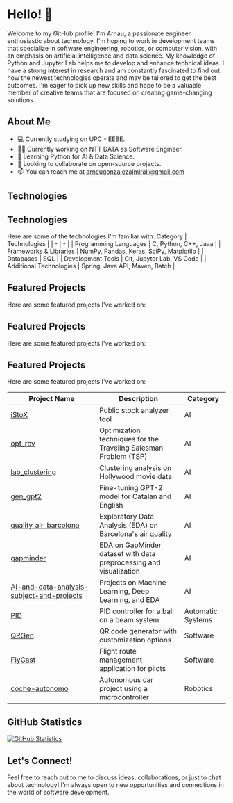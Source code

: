 # Hello! 👋

Welcome to my GitHub profile! I'm Arnau, a passionate engineer enthusiastic about technology, I'm hoping to work in development teams that specialize in software engineering, robotics, or computer vision, with an emphasis on artificial intelligence and data science. My knowledge of Python and Jupyter Lab helps me to develop and enhance technical ideas. I have a strong interest in research and am constantly fascinated to find out how the newest technologies operate and may be tailored to get the best outcomes. I'm eager to pick up new skills and hope to be a valuable member of creative teams that are focused on creating game-changing solutions.

## About Me

- 💻 Currently studying on UPC - EEBE.
- 👩‍💻 Currently working on NTT DATA as Software Engineer.
- 🌱 Learning Python for AI & Data Science.
- 👯 Looking to collaborate on open-source projects.
- 📫 You can reach me at arnaugonzalezalmirall@gmail.com 

## Technologies

## Technologies

Here are some of the technologies I'm familiar with:
   Category | Technologies |
 | - | - |
 | Programming Languages | C, Python, C++, Java |
 | Frameworks & Libraries | NumPy, Pandas, Keras, SciPy, Matplotlib |
 | Databases | SQL |
 | Development Tools | Git, Jupyter Lab, VS Code |
 | Additional Technologies | Spring, Java API, Maven, Batch |

## Featured Projects

Here are some featured projects I've worked on:

## Featured Projects

Here are some featured projects I've worked on:

## Featured Projects

Here are some featured projects I've worked on:

| Project Name | Description | Category |
|-------------|-------------|----------|
| [iStoX](https://github.com/leavil/iStoX) | Public stock analyzer tool | AI |
| [opt_rev](https://github.com/leavil/opt_rev) | Optimization techniques for the Traveling Salesman Problem (TSP) | AI |
| [lab_clustering](https://github.com/leavil/lab_clustering) | Clustering analysis on Hollywood movie data | AI |
| [gen_gpt2](https://github.com/leavil/gen_gpt2) | Fine-tuning GPT-2 model for Catalan and English | AI |
| [quality_air_barcelona](https://github.com/leavil/quality_air_barcelona) | Exploratory Data Analysis (EDA) on Barcelona's air quality | AI |
| [gapminder](https://github.com/leavil/gapminder) | EDA on GapMinder dataset with data preprocessing and visualization | AI |
| [AI-and-data-analysis-subject-and-projects](https://github.com/GermanBuenoLozano/AI-and-data-analysis-subject-and-projects) | Projects on Machine Learning, Deep Learning, and EDA | AI |
| [PID](https://github.com/leavil/pid-ball-beam) | PID controller for a ball on a beam system | Automatic Systems |
| [QRGen](https://github.com/leavil/QRGen) | QR code generator with customization options | Software |
| [FlyCast](https://github.com/leavil/flycast) | Flight route management application for pilots | Software |
| [coche-autonomo](https://github.com/leavil/coche-autonomo) | Autonomous car project using a microcontroller | Robotics |




## GitHub Statistics

[![GitHub Statistics](https://github-readme-stats.vercel.app/api?username=leavil&show_icons=true&theme=radical)](https://github.com/leavil)

## Let's Connect!

Feel free to reach out to me to discuss ideas, collaborations, or just to chat about technology! I'm always open to new opportunities and connections in the world of software development.


